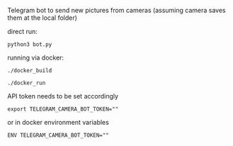 Telegram bot to send new pictures from cameras (assuming camera saves them at the local folder)

direct run:  

````python3 bot.py````

running via docker: 

```./docker_build```

```./docker_run```


API token needs to be set accordingly 

```export TELEGRAM_CAMERA_BOT_TOKEN=""``` 

or in docker environment variables  

```ENV TELEGRAM_CAMERA_BOT_TOKEN=""```

